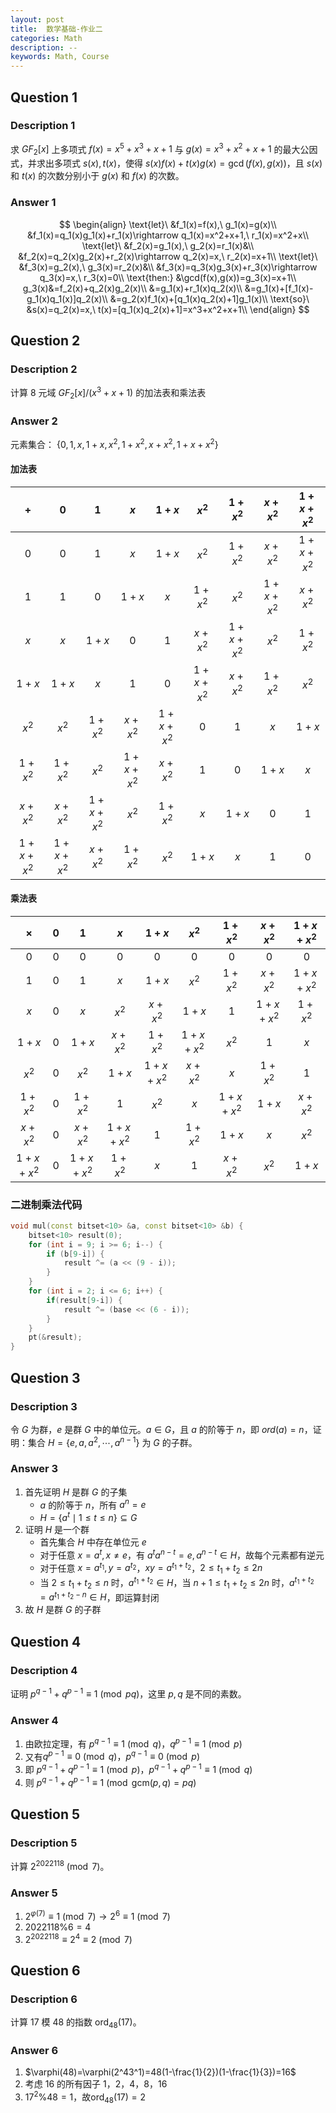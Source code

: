 ```yaml
---
layout: post
title:  数学基础-作业二
categories: Math
description: --
keywords: Math, Course 
---
```


## $\text{Question}\ 1$

### $\text{Description}\ 1$

求 $GF_2[x]$ 上多项式 $f(x)=x^5+x^3+x+1$ 与 $g(x)=x^3+x^2+x+1$ 的最大公因式，并求出多项式 $s(x),t(x)$，使得 $s(x)f(x) + t(x)g(x) = \gcd(f(x),g(x))$，且 $s(x)$ 和 $t(x)$ 的次数分别小于 $g(x)$ 和 $f(x)$ 的次数。

### $\text{Answer}\ 1$

$$
\begin{align}  
\text{let}\ &f_1(x)=f(x),\ g_1(x)=g(x)\\
&f_1(x)=q_1(x)g_1(x)+r_1(x)\rightarrow q_1(x)=x^2+x+1,\ r_1(x)=x^2+x\\
\text{let}\ &f_2(x)=g_1(x),\ g_2(x)=r_1(x)&\\
&f_2(x)=q_2(x)g_2(x)+r_2(x)\rightarrow q_2(x)=x,\ r_2(x)=x+1\\
\text{let}\ &f_3(x)=g_2(x),\ g_3(x)=r_2(x)&\\
&f_3(x)=q_3(x)g_3(x)+r_3(x)\rightarrow q_3(x)=x,\ r_3(x)=0\\
\text{then:} &\gcd(f(x),g(x))=g_3(x)=x+1\\
g_3(x)&=f_2(x)+q_2(x)g_2(x)\\
&=g_1(x)+r_1(x)q_2(x)\\
&=g_1(x)+[f_1(x)-g_1(x)q_1(x)]q_2(x)\\
&=g_2(x)f_1(x)+[q_1(x)q_2(x)+1]g_1(x)\\
\text{so}\ &s(x)=q_2(x)=x,\ t(x)=[q_1(x)q_2(x)+1]=x^3+x^2+x+1\\
\end{align}
$$

## $\text{Question}\ 2$

### $\text{Description}\ 2$

计算 $8$ 元域 $GF_2[x]/(x^3+x+1)$ 的加法表和乘法表

### $\text{Answer}\ 2$

元素集合： $\{0,1,x,1+x,x^2,1+x^2,x+x^2,1+x+x^2\}$

#### 加法表

|    $+$    |    $0$    |    $1$    |    $x$    |   $1+x$   |   $x^2$   |  $1+x^2$  |  $x+x^2$  | $1+x+x^2$ |
| :-------: | :-------: | :-------: | :-------: | :-------: | :-------: | :-------: | :-------: | :-------: |
|    $0$    |    $0$    |    $1$    |    $x$    |   $1+x$   |   $x^2$   |  $1+x^2$  |  $x+x^2$  | $1+x+x^2$ |
|    $1$    |    $1$    |    $0$    |   $1+x$   |    $x$    |  $1+x^2$  |   $x^2$   | $1+x+x^2$ |  $x+x^2$  |
|    $x$    |    $x$    |   $1+x$   |    $0$    |    $1$    |  $x+x^2$  | $1+x+x^2$ |   $x^2$   |  $1+x^2$  |
|   $1+x$   |   $1+x$   |    $x$    |    $1$    |    $0$    | $1+x+x^2$ |  $x+x^2$  |  $1+x^2$  |   $x^2$   |
|   $x^2$   |   $x^2$   |  $1+x^2$  |  $x+x^2$  | $1+x+x^2$ |    $0$    |    $1$    |    $x$    |   $1+x$   |
|  $1+x^2$  |  $1+x^2$  |   $x^2$   | $1+x+x^2$ |  $x+x^2$  |    $1$    |    $0$    |   $1+x$   |    $x$    |
|  $x+x^2$  |  $x+x^2$  | $1+x+x^2$ |   $x^2$   |  $1+x^2$  |    $x$    |   $1+x$   |    $0$    |    $1$    |
| $1+x+x^2$ | $1+x+x^2$ |  $x+x^2$  |  $1+x^2$  |   $x^2$   |   $1+x$   |    $x$    |    $1$    |    $0$    |

#### 乘法表

|    $\times$    |  $0$  |    $1$    |    $x$    |   $1+x$   |   $x^2$   |  $1+x^2$  |  $x+x^2$  | $1+x+x^2$ |
| :-------: | :---: | :-------: | :-------: | :-------: | :-------: | :-------: | :-------: | :-------: |
|    $0$    |  $0$  |    $0$    |    $0$    |    $0$    |    $0$    |    $0$    |    $0$    |    $0$    |
|    $1$    |  $0$  |    $1$    |    $x$    |   $1+x$   |   $x^2$   |  $1+x^2$  |  $x+x^2$  | $1+x+x^2$ |
|    $x$    |  $0$  |    $x$    |   $x^2$   |  $x+x^2$  |   $1+x$   |    $1$    | $1+x+x^2$ |  $1+x^2$  |
|   $1+x$   |  $0$  |   $1+x$   |  $x+x^2$  |  $1+x^2$  | $1+x+x^2$ |   $x^2$   |    $1$    |    $x$    |
|   $x^2$   |  $0$  |   $x^2$   |   $1+x$   | $1+x+x^2$ |  $x+x^2$  |    $x$    |  $1+x^2$  |    $1$    |
|  $1+x^2$  |  $0$  |  $1+x^2$  |    $1$    |   $x^2$   |    $x$    | $1+x+x^2$ |   $1+x$   |  $x+x^2$  |
|  $x+x^2$  |  $0$  |  $x+x^2$  | $1+x+x^2$ |    $1$    |  $1+x^2$  |   $1+x$   |    $x$    |   $x^2$   |
| $1+x+x^2$ |  $0$  | $1+x+x^2$ |  $1+x^2$  |    $x$    |    $1$    |  $x+x^2$  |   $x^2$   |   $1+x$   |

### 二进制乘法代码

```c++
void mul(const bitset<10> &a, const bitset<10> &b) {
    bitset<10> result(0);
    for (int i = 9; i >= 6; i--) {
        if (b[9-i]) {
            result ^= (a << (9 - i));
        }
    }
    for (int i = 2; i <= 6; i++) {
        if(result[9-i]) {
            result ^= (base << (6 - i));
        }
    }
    pt(&result);
}

```

## $\text{Question}\ 3$

### $\text{Description}\ 3$

令 $G$ 为群，$e$ 是群 $G$ 中的单位元。$a\in G$，且 $a$ 的阶等于 $n$，即 $ord(a)=n$，证明：集合 $H=\{e,a,a^2,\cdots, a^{n-1}\}$ 为 $G$ 的子群。

### $\text{Answer}\ 3$

1. 首先证明 $H$ 是群 $G$ 的子集
   - $a$ 的阶等于 $n$，所有 $a^n=e$
   - $H=\{a^t \mid 1\le t \le n\} \subseteq G$
2. 证明 $H$ 是一个群
   - 首先集合 $H$ 中存在单位元 $e$
   - 对于任意 $x=a^{t},x\not=e$，有 $a^ta^{n-t}=e,a^{n-t}\in H$，故每个元素都有逆元
   - 对于任意 $x=a^{t_1},y=a^{t_2}$，$xy=a^{t_1+t_2}$，$2 \le t_1+t_2 \le 2n$
   - 当 $2 \le t_1+t_2 \le n$ 时，$a^{t_1+t_2}\in H$，当 $n+1 \le t_1+t_ 2 \le 2n$ 时，$a^{t_1+t_2}=a^{t_1+t_2-n}\in H$，即运算封闭
3. 故 $H$ 是群 $G$ 的子群

## $\text{Question}\ 4$

### $\text{Description}\ 4$

证明 $p^{q-1}+q^{p-1}\equiv1 \pmod{pq}$，这里 $p,q$ 是不同的素数。

### $\text{Answer}\ 4$

1. 由欧拉定理，有 $p^{q-1}\equiv 1 \pmod q，q^{p-1}\equiv 1 \pmod p$
2. 又有$q^{p-1}\equiv 0 \pmod q，p^{q-1}\equiv 0 \pmod p$
3. 即 $p^{q-1}+q^{p-1}\equiv1 \pmod{p}，p^{q-1}+q^{p-1}\equiv1 \pmod{q}$
4. 则 $p^{q-1}+q^{p-1}\equiv1 \pmod{\text{gcm}(p,q)=pq}$ 

## $\text{Question}\ 5$

### $\text{Description}\ 5$

计算 $2^{2022118} \pmod7$。

### $\text{Answer}\ 5$

1. $2^{\varphi(7)}\equiv1 \pmod 7 \rightarrow 2^6\equiv1 \pmod7$
2. $2022118\%6=4$
3. $2^{2022118}\equiv2^4\equiv2 \pmod7$

## $\text{Question}\ 6$

### $\text{Description}\ 6$

计算 $17$ 模 $48$ 的指数 $\text{ord}_{48}(17)$。

### $\text{Answer}\ 6$

1. $\varphi(48)=\varphi(2^43^1)=48(1-\frac{1}{2})(1-\frac{1}{3})=16$
2. 考虑 $16$ 的所有因子 $1，2，4，8，16$
3. $17^2\%48=1$，故$\text{ord}_{48}(17)=2$

